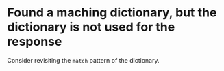# Found a maching dictionary, but the dictionary is not used for the response

Consider revisiting the `match` pattern of the dictionary.
